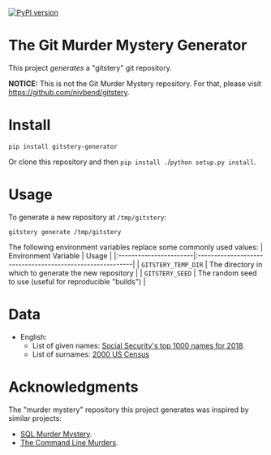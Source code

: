 [![PyPI version](https://badge.fury.io/py/gitstery-generator.svg)](https://badge.fury.io/py/gitstery-generator)

# The Git Murder Mystery Generator
This project _generates_ a "gitstery" git repository.

**NOTICE:** This is not the Git Murder Mystery repository. For that, please visit
https://github.com/nivbend/gitstery.

# Install
```
pip install gitstery-generator
```
Or clone this repository and then `pip install .`/`python setup.py install`.

# Usage
To generate a new repository at `/tmp/gitstery`:
```
gitstery generate /tmp/gitstery
```

The following environment variables replace some commonly used values:
| Environment Variable   | Usage                                                     |
|:-----------------------|:----------------------------------------------------------|
| `GITSTERY_TEMP_DIR`    | The directory in which to generate the new repository     |
| `GITSTERY_SEED`        | The random seed to use (useful for reproducible "builds") |

# Data
* English:
  * List of given names: [Social Security's top 1000 names for 2018](https://www.ssa.gov/OACT/babynames/).
  * List of surnames: [2000 US Census](https://www.census.gov/topics/population/genealogy/data/2000_surnames.html)

# Acknowledgments
The "murder mystery" repository this project generates was inspired by similar projects:
* [SQL Murder Mystery](https://mystery.knightlab.com/).
* [The Command Line Murders](https://github.com/veltman/clmystery).
